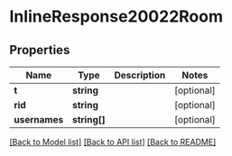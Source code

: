 # InlineResponse20022Room

## Properties
Name | Type | Description | Notes
------------ | ------------- | ------------- | -------------
**t** | **string** |  | [optional] 
**rid** | **string** |  | [optional] 
**usernames** | **string[]** |  | [optional] 

[[Back to Model list]](../../README.md#documentation-for-models) [[Back to API list]](../../README.md#documentation-for-api-endpoints) [[Back to README]](../../README.md)

